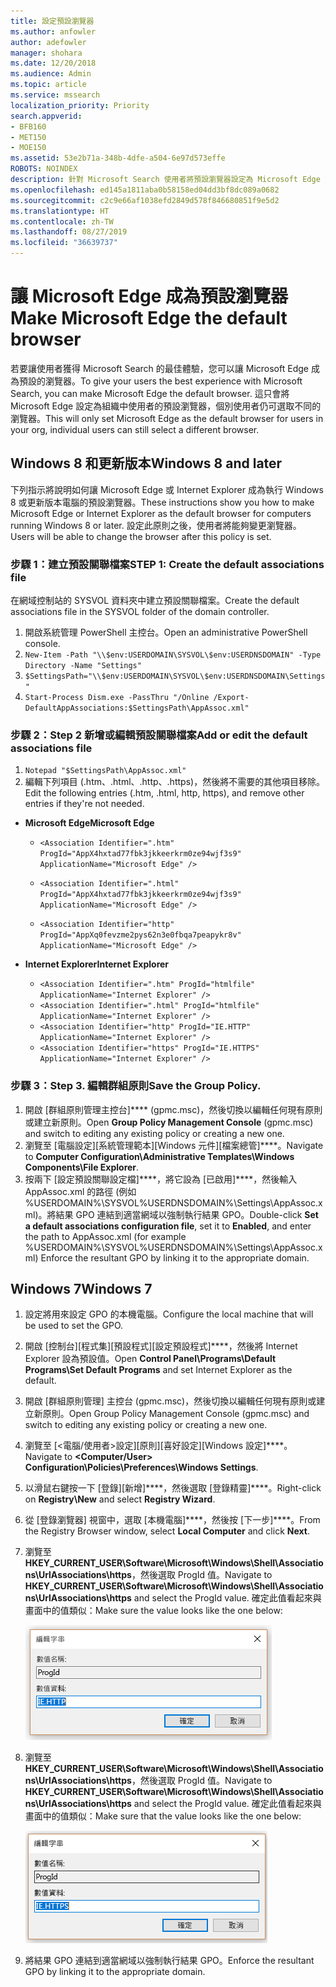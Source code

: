 ```yaml
---
title: 設定預設瀏覽器
ms.author: anfowler
author: adefowler
manager: shohara
ms.date: 12/20/2018
ms.audience: Admin
ms.topic: article
ms.service: mssearch
localization_priority: Priority
search.appverid:
- BFB160
- MET150
- MOE150
ms.assetid: 53e2b71a-348b-4dfe-a504-6e97d573effe
ROBOTS: NOINDEX
description: 針對 Microsoft Search 使用者將預設瀏覽器設定為 Microsoft Edge 或 Internet Explorer。
ms.openlocfilehash: ed145a1811aba0b58158ed04dd3bf8dc089a0682
ms.sourcegitcommit: c2c9e66af1038efd2849d578f846680851f9e5d2
ms.translationtype: HT
ms.contentlocale: zh-TW
ms.lasthandoff: 08/27/2019
ms.locfileid: "36639737"
---
```

# <a name="make-microsoft-edge-the-default-browser"></a><span data-ttu-id="a6366-103">讓 Microsoft Edge 成為預設瀏覽器</span><span class="sxs-lookup"><span data-stu-id="a6366-103">Make Microsoft Edge the default browser</span></span>
  
<span data-ttu-id="a6366-104">若要讓使用者獲得 Microsoft Search 的最佳體驗，您可以讓 Microsoft Edge 成為預設的瀏覽器。</span><span class="sxs-lookup"><span data-stu-id="a6366-104">To give your users the best experience with Microsoft Search, you can make Microsoft Edge the default browser.</span></span> <span data-ttu-id="a6366-105">這只會將 Microsoft Edge 設定為組織中使用者的預設瀏覽器，個別使用者仍可選取不同的瀏覽器。</span><span class="sxs-lookup"><span data-stu-id="a6366-105">This will only set Microsoft Edge as the default browser for users in your org, individual users can still select a different browser.</span></span>
  
  
## <a name="windows-8-and-later"></a><span data-ttu-id="a6366-106">Windows 8 和更新版本</span><span class="sxs-lookup"><span data-stu-id="a6366-106">Windows 8 and later</span></span>

<span data-ttu-id="a6366-107">下列指示將說明如何讓 Microsoft Edge 或 Internet Explorer 成為執行 Windows 8 或更新版本電腦的預設瀏覽器。</span><span class="sxs-lookup"><span data-stu-id="a6366-107">These instructions show you how to make Microsoft Edge or Internet Explorer as the default browser for computers running Windows 8 or later.</span></span> <span data-ttu-id="a6366-108">設定此原則之後，使用者將能夠變更瀏覽器。</span><span class="sxs-lookup"><span data-stu-id="a6366-108">Users will be able to change the browser after this policy is set.</span></span>
  
### <a name="step-1-create-the-default-associations-file"></a><span data-ttu-id="a6366-109">步驟 1：建立預設關聯檔案</span><span class="sxs-lookup"><span data-stu-id="a6366-109">STEP 1: Create the default associations file</span></span>
<span data-ttu-id="a6366-110">在網域控制站的 SYSVOL 資料夾中建立預設關聯檔案。</span><span class="sxs-lookup"><span data-stu-id="a6366-110">Create the default associations file in the SYSVOL folder of the domain controller.</span></span>

1. <span data-ttu-id="a6366-111">開啟系統管理 PowerShell 主控台。</span><span class="sxs-lookup"><span data-stu-id="a6366-111">Open an administrative PowerShell console.</span></span>
1. `New-Item -Path "\\$env:USERDOMAIN\SYSVOL\$env:USERDNSDOMAIN" -Type Directory -Name "Settings"`
1. `$SettingsPath="\\$env:USERDOMAIN\SYSVOL\$env:USERDNSDOMAIN\Settings"`
1. `Start-Process Dism.exe -PassThru "/Online /Export-DefaultAppAssociations:$SettingsPath\AppAssoc.xml"`
    
  
### <a name="step-2-add-or-edit-the-default-associations-file"></a><span data-ttu-id="a6366-112">步驟 2：</span><span class="sxs-lookup"><span data-stu-id="a6366-112">Step 2</span></span> <span data-ttu-id="a6366-113">新增或編輯預設關聯檔案</span><span class="sxs-lookup"><span data-stu-id="a6366-113">Add or edit the default associations file</span></span>

1. `Notepad "$SettingsPath\AppAssoc.xml"`
1. <span data-ttu-id="a6366-114">編輯下列項目 (.htm、.html、.http、.https)，然後將不需要的其他項目移除。</span><span class="sxs-lookup"><span data-stu-id="a6366-114">Edit the following entries (.htm, .html, http, https), and remove other entries if they're not needed.</span></span>
  - <span data-ttu-id="a6366-115">**Microsoft Edge**</span><span class="sxs-lookup"><span data-stu-id="a6366-115">**Microsoft Edge**</span></span>
    - `<Association Identifier=".htm" ProgId="AppX4hxtad77fbk3jkkeerkrm0ze94wjf3s9" ApplicationName="Microsoft Edge" />`
              
    - `<Association Identifier=".html" ProgId="AppX4hxtad77fbk3jkkeerkrm0ze94wjf3s9" ApplicationName="Microsoft Edge" />`
    - `<Association Identifier="http" ProgId="AppXq0fevzme2pys62n3e0fbqa7peapykr8v" ApplicationName="Microsoft Edge" />`
    
  - <span data-ttu-id="a6366-116">**Internet Explorer**</span><span class="sxs-lookup"><span data-stu-id="a6366-116">**Internet Explorer**</span></span>
    
    - `<Association Identifier=".htm" ProgId="htmlfile" ApplicationName="Internet Explorer" />`        
    - `<Association Identifier=".html" ProgId="htmlfile" ApplicationName="Internet Explorer" />`
    - `<Association Identifier="http" ProgId="IE.HTTP" ApplicationName="Internet Explorer" />`
    - `<Association Identifier="https" ProgId="IE.HTTPS" ApplicationName="Internet Explorer" />`

### <a name="step-3-edit-the-group-policy"></a><span data-ttu-id="a6366-117">步驟 3：</span><span class="sxs-lookup"><span data-stu-id="a6366-117">Step 3.</span></span> <span data-ttu-id="a6366-118">編輯群組原則</span><span class="sxs-lookup"><span data-stu-id="a6366-118">Save the Group Policy.</span></span>

1. <span data-ttu-id="a6366-119">開啟 [群組原則管理主控台]\*\*\*\* (gpmc.msc)，然後切換以編輯任何現有原則或建立新原則。</span><span class="sxs-lookup"><span data-stu-id="a6366-119">Open **Group Policy Management Console** (gpmc.msc) and switch to editing any existing policy or creating a new one.</span></span>
1. <span data-ttu-id="a6366-120">瀏覽至 [電腦設定]\[系統管理範本]\[Windows 元件]\[檔案總管]\*\*\*\*。</span><span class="sxs-lookup"><span data-stu-id="a6366-120">Navigate to **Computer Configuration\Administrative Templates\Windows Components\File Explorer**.</span></span>
1. <span data-ttu-id="a6366-121">按兩下 [設定預設關聯設定檔]\*\*\*\*，將它設為 [已啟用]\*\*\*\*，然後輸入 AppAssoc.xml 的路徑 (例如 %USERDOMAIN%\SYSVOL\%USERDNSDOMAIN%\Settings\AppAssoc.xml)。將結果 GPO 連結到適當網域以強制執行結果 GPO。</span><span class="sxs-lookup"><span data-stu-id="a6366-121">Double-click **Set a default associations configuration file**, set it to **Enabled**, and enter the path to AppAssoc.xml (for example %USERDOMAIN%\SYSVOL\%USERDNSDOMAIN%\Settings\AppAssoc.xml) Enforce the resultant GPO by linking it to the appropriate domain.</span></span>

  
## <a name="windows-7"></a><span data-ttu-id="a6366-122">Windows 7</span><span class="sxs-lookup"><span data-stu-id="a6366-122">Windows 7</span></span>

1. <span data-ttu-id="a6366-123">設定將用來設定 GPO 的本機電腦。</span><span class="sxs-lookup"><span data-stu-id="a6366-123">Configure the local machine that will be used to set the GPO.</span></span>
    
1. <span data-ttu-id="a6366-124">開啟 [控制台]\[程式集]\[預設程式]\[設定預設程式]\*\*\*\*，然後將 Internet Explorer 設為預設值。</span><span class="sxs-lookup"><span data-stu-id="a6366-124">Open **Control Panel\Programs\Default Programs\Set Default Programs** and set Internet Explorer as the default.</span></span> 
    
2. <span data-ttu-id="a6366-125">開啟 [群組原則管理] 主控台 (gpmc.msc)，然後切換以編輯任何現有原則或建立新原則。</span><span class="sxs-lookup"><span data-stu-id="a6366-125">Open Group Policy Management Console (gpmc.msc) and switch to editing any existing policy or creating a new one.</span></span>
    
1. <span data-ttu-id="a6366-126">瀏覽至 [\<電腦/使用者\>設定]\[原則]\[喜好設定]\[Windows 設定]\*\*\*\*。</span><span class="sxs-lookup"><span data-stu-id="a6366-126">Navigate to **\<Computer/User\> Configuration\Policies\Preferences\Windows Settings**.</span></span>
    
2. <span data-ttu-id="a6366-127">以滑鼠右鍵按一下 [登錄]\[新增]\*\*\*\*，然後選取 [登錄精靈]\*\*\*\*。</span><span class="sxs-lookup"><span data-stu-id="a6366-127">Right-click on **Registry\New** and select **Registry Wizard**.</span></span>
    
3. <span data-ttu-id="a6366-128">從 [登錄瀏覽器] 視窗中，選取 [本機電腦]\*\*\*\*，然後按 [下一步]\*\*\*\*。</span><span class="sxs-lookup"><span data-stu-id="a6366-128">From the Registry Browser window, select **Local Computer** and click **Next**.</span></span>
    
4. <span data-ttu-id="a6366-129">瀏覽至 **HKEY_CURRENT_USER\Software\Microsoft\Windows\Shell\Associations\UrlAssociations\https**，然後選取 ProgId 值。</span><span class="sxs-lookup"><span data-stu-id="a6366-129">Navigate to **HKEY_CURRENT_USER\Software\Microsoft\Windows\Shell\Associations\UrlAssociations\https** and select the ProgId value.</span></span> <span data-ttu-id="a6366-130">確定此值看起來與畫面中的值類似：</span><span class="sxs-lookup"><span data-stu-id="a6366-130">Make sure the value looks like the one below:</span></span> 
    
    ![在 [編輯字串] 中選取 ProgID 值](media/f6173dcc-b898-4967-8c40-4b0fe411a92b.png)
  
5. <span data-ttu-id="a6366-132">瀏覽至 **HKEY_CURRENT_USER\Software\Microsoft\Windows\Shell\Associations\UrlAssociations\https**，然後選取 ProgId 值。</span><span class="sxs-lookup"><span data-stu-id="a6366-132">Navigate to **HKEY_CURRENT_USER\Software\Microsoft\Windows\Shell\Associations\UrlAssociations\https** and select the ProgId value.</span></span> <span data-ttu-id="a6366-133">確定此值看起來與畫面中的值類似：</span><span class="sxs-lookup"><span data-stu-id="a6366-133">Make sure that the value looks like the one below:</span></span> 
    
    ![在 [編輯字串] 中針對 HTTPS 選取 ProgId](media/3519e13b-4fe7-4d15-946c-82fd50fc49bb.png)
  
3. <span data-ttu-id="a6366-135">將結果 GPO 連結到適當網域以強制執行結果 GPO。</span><span class="sxs-lookup"><span data-stu-id="a6366-135">Enforce the resultant GPO by linking it to the appropriate domain.</span></span>
    
